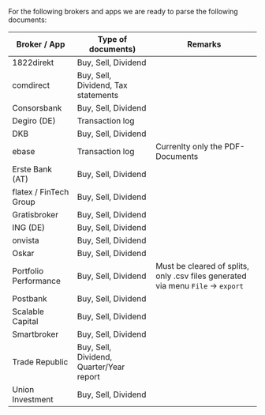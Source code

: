 For the following brokers and apps we are ready to parse the following documents:

| Broker / App           | Type of documents)                       | Remarks                                                                          |
| ---------------------- | ---------------------------------------- | -------------------------------------------------------------------------------- |
| 1822direkt             | Buy, Sell, Dividend                      |                                                                                  |
| comdirect              | Buy, Sell, Dividend, Tax statements      |                                                                                  |
| Consorsbank            | Buy, Sell, Dividend                      |                                                                                  |
| Degiro (DE)            | Transaction log                          |                                                                                  |
| DKB                    | Buy, Sell, Dividend                      |                                                                                  |
| ebase                  | Transaction log                          | Currenlty only the PDF-Documents                                                 |
| Erste Bank (AT)        | Buy, Sell, Dividend                      |                                                                                  |
| flatex / FinTech Group | Buy, Sell, Dividend                      |                                                                                  |
| Gratisbroker           | Buy, Sell, Dividend                      |                                                                                  |
| ING (DE)               | Buy, Sell, Dividend                      |                                                                                  |
| onvista                | Buy, Sell, Dividend                      |                                                                                  |
| Oskar                  | Buy, Sell, Dividend                      |                                                                                  |
| Portfolio Performance  | Buy, Sell, Dividend                      | Must be cleared of splits, only .csv files generated via menu `File` -> `export` |
| Postbank               | Buy, Sell, Dividend                      |                                                                                  |
| Scalable Capital       | Buy, Sell, Dividend                      |                                                                                  |
| Smartbroker            | Buy, Sell, Dividend                      |                                                                                  |
| Trade Republic         | Buy, Sell, Dividend, Quarter/Year report |                                                                                  |
| Union Investment       | Buy, Sell, Dividend                      |                                                                                  |
